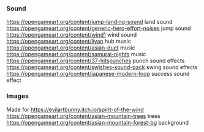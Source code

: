 ### Sound

https://opengameart.org/content/jump-landing-sound land sound
https://opengameart.org/content/generic-hero-effort-noises jump sound
https://opengameart.org/content/wind1 wind sound
https://opengameart.org/content/liyan hub music
https://opengameart.org/content/asian-duet music
https://opengameart.org/content/samurai-nights music
https://opengameart.org/content/37-hitspunches punch sound effects
https://opengameart.org/content/swishes-sound-pack swing sound effects
https://opengameart.org/content/japanese-modern-loop success sound effect

### Images

Made for https://evilartbunny.itch.io/spirit-of-the-wind
https://opengameart.org/content/asian-mountain-trees trees
https://opengameart.org/content/asian-mountain-forest-bg background
